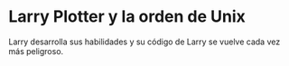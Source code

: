 # Larry Plotter y la orden de Unix

Larry desarrolla sus habilidades y su código de Larry se vuelve 
cada vez más peligroso.


